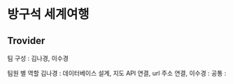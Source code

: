<h1>방구석 세계여행</h1>
<h2>Trovider</h2>

팀 구성 : 김나경, 이수경

팀원 별 역할
김나경 : 데이터베이스 설계, 지도 API 연결, url 주소 연결,
이수경 : 
공통 : 
